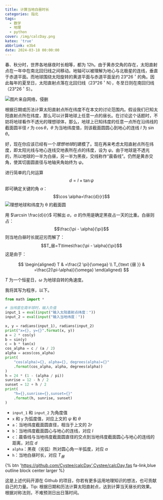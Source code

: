 ```yaml
---
title: 计算当地白昼时长
categories: 指北
tags:
  - 数学
  - 地理
  - python
cover: /img/calcDay.png
katex: 'true'
abbrlink: e3b4
date: 2024-03-18 00:00:00
---
```

春、秋分时，世界各地昼夜时长相等，都为 12h。由于黄赤交角的存在，太阳直射点在一年中在南北回归线之间移动。地轴可以被理解为地心与北极星的连线，垂直于赤道平面。而地球围绕太阳旋转的黄道平面与赤道平面呈约 23°26＇的角。因此每年的夏至日，太阳直射点落在北回归线（23°26＇N），冬至日则在南回归线（23°26＇S）。

![图片来自网络，侵删](/img/gongzhuan.jpg)

根据日期或历法计算太阳直射点所在纬度不在本文的讨论范围内。假设我们已知太阳直射点所在纬度，那么可以计算地球上任意一点的昼长。在讨论这个话题时，不妨将地球看作不透光的理想球体，那么，地球上已知纬度的任意一点所在沿纬线的截面圆半径 $r$ 为 $\cos \theta$，$θ$ 为当地纬度值，则该截面圆圆心到地心的连线 $l$ 为 $\sin \theta$。

好，现在你应该已经有一个*理想地球*的建模了。现在再来考虑太阳直射点所在纬度，即太阳光线与地心连线交地表所在点的纬度，设为 $ψ$。由于地球是不透光的，所以地球的一半为白昼，另一半为黑夜，交线称作“晨昏线”。仍然是黄赤交角，使其切面圆直径与地轴夹角始终为 $ψ$。

进行简单的几何运算
$$d=l\times \tan ψ$$
即可确定关键的角 $α$：
$$\cos \alpha=\frac{d}{r}$$
![理想地球和纬度为 θ 的截面圆](/img/diqiu.webp)

用 $\arcsin \frac{d}{r}$ 可解出 $α$，$α$ 的作用是确定黑夜占一天的比重。白昼则占：
$$\frac{\pi - \alpha}{\pi}$$
则当地白昼时长就迎刃而解了：
$$T_昼=T\times\frac{\pi - \alpha}{\pi}$$
这是由于：

$$
\begin{aligned}
T & =\frac{2 \pi}{\omega} \\
T_{\text {昼 }} & =\frac{2(\pi-\alpha)}{\omega}
\end{aligned}
$$

$T$ 为一个恒星日，$\omega$ 为地球自转的角速度。

我将其写为程序，以下。

```python
from math import *  

# 当纬度在南半球时，输入负值  
input_1 = eval(input("输入太阳直射点纬度："))  
input_2 = eval(input("输入当地纬度："))  
  
x, y = radians(input_1), radians(input_2)  
print("x={}, y={}".format(x, y))  
a = 2 * cos(y)  
b = sin(y)  
c = b * tan(x)  
cos_alpha = c / (a / 2)  
alpha = acos(cos_alpha)  
print(  
    "cos(alpha)={}, alpha={}, degrees(alpha)={}"  
    .format(cos_alpha, alpha, degrees(alpha))  
)  
h = 24 * (1 - (alpha / pi))  
sunrise = 12 - h / 2  
sunset = 12 + h / 2  
print(
    "h={},sunrise={},sunset={}"  
    .format(h, sunrise, sunset)  
)  
```
- `input_1` 和 `input_2` 为角度值
- `x` 和 `y` 为弧度值，对应上文的 $ψ$ 和 $θ$
- `a`：当地纬度截面圆直径，相当于上文的 $2r$
- `b`：当地纬度截面圆心与地心的连线，对应 $l$
- `c`：晨昏线与当地纬度截面圆直径的交点到当地纬度截面圆心与地心的连线的距离，对应 $d$
- `alpha`：黑夜（劣弧）所对圆心角一半弧度，对应 $\alpha$
- `h`：当地白昼时长，对应 $T_昼$

{% btn 'https://github.com/Cystee/calcDay',Cystee/calcDay,fas fa-link,blue outline block center larger %}

这是上述代码开源在 Github 的项目，你若有更多运用地理知识的想法，也可贡献自己的力量。<span class="latent-character">Tip: 根据日期和历法计算太阳直射点，达到计算当天昼长的效果。根据对称法则，不难预测日出日落时间。</span>
